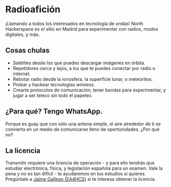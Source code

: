 # Radioafición

¡Llamando a todos los interesados en tecnología de ondas! North Hackerspace es _el_ sitio en Madrid para experimentar con radios, modos digitales, y más.

## Cosas chulas
- Satélites desde los que puedes descargar imágenes en órbita.
- Repetidores cerca y lejos, a los que te puedes conectar por radio o internet.
- Rebotar radio desde la ionosfera, la superficie lunar, o meteoritos.
- Probar y hackear tecnologías _wireless_.
- Crearte protocolos de comunicación, tener bandas para experimentar, y jugar a ser teleco sin todo el papeleo.

## ¿Para qué? Tengo WhatsApp.
Porque es guay que con sólo una antena simple, el aire alrededor de ti se convierta en un medio de comunicarse lleno de oportunidades. ¿Por qué no?

## La licencia
Transmitir requiere una licencia de operación - y para ello tendrás que estudiar electrónica, física, y legislación española para un examen. Vale la pena y no es tan difícil - te ayudaremos en tus estudios si quieres. Pregúntale a [Jaime Gallego (EA4HCS)](mailto:jaimeg@northhackerspace.org) si te interesa obtener la licencia.
